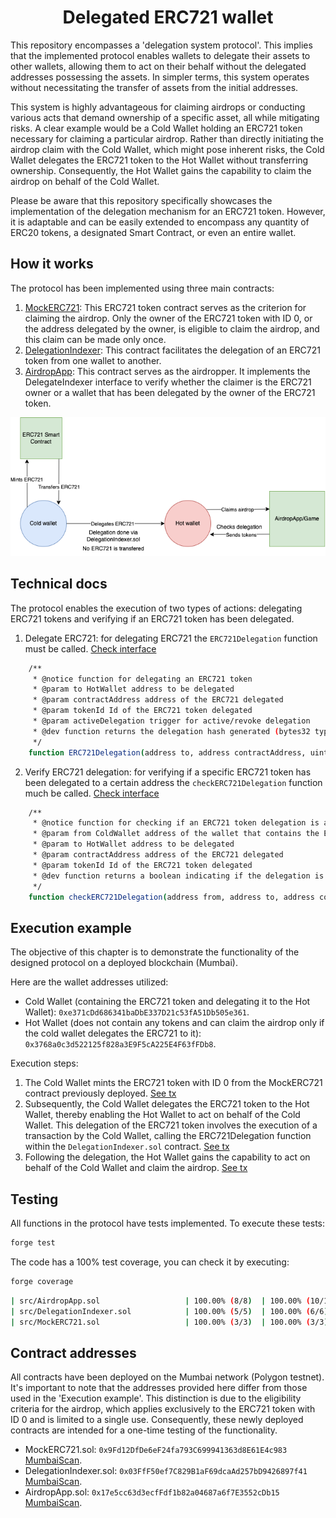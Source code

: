 # <h1 align="center"> Delegated ERC721 wallet </h1>

This repository encompasses a 'delegation system protocol'. This implies that the implemented protocol enables wallets to delegate their assets to other wallets, allowing them to act on their behalf without the delegated addresses possessing the assets. In simpler terms, this system operates without necessitating the transfer of assets from the initial addresses.

This system is highly advantageous for claiming airdrops or conducting various acts that demand ownership of a specific asset, all while mitigating risks. A clear example would be a Cold Wallet holding an ERC721 token necessary for claiming a particular airdrop. Rather than directly initiating the airdrop claim with the Cold Wallet, which might pose inherent risks, the Cold Wallet delegates the ERC721 token to the Hot Wallet without transferring ownership. Consequently, the Hot Wallet gains the capability to claim the airdrop on behalf of the Cold Wallet.

Please be aware that this repository specifically showcases the implementation of the delegation mechanism for an ERC721 token. However, it is adaptable and can be easily extended to encompass any quantity of ERC20 tokens, a designated Smart Contract, or even an entire wallet.

## How it works

The protocol has been implemented using three main contracts:

1. [MockERC721](https://github.com/JMariadlcs/delegated-wallet/blob/main/src/MockERC721.sol): This ERC721 token contract serves as the criterion for claiming the airdrop. Only the owner of the ERC721 token with ID 0, or the address delegated by the owner, is eligible to claim the airdrop, and this claim can be made only once.
2. [DelegationIndexer](https://github.com/JMariadlcs/delegated-wallet/blob/main/src/DelegationIndexer.sol): This contract facilitates the delegation of an ERC721 token from one wallet to another.
3. [AirdropApp](https://github.com/JMariadlcs/delegated-wallet/blob/main/src/AirdropApp.sol): This contract serves as the airdropper. It implements the DelegateIndexer interface to verify whether the claimer is the ERC721 owner or a wallet that has been delegated by the owner of the ERC721 token.

![Delegate](https://github.com/JMariadlcs/delegated-wallet/blob/main/diagrams/DelegateWallet.png)
## Technical docs

The protocol enables the execution of two types of actions: delegating ERC721 tokens and verifying if an ERC721 token has been delegated.

1. Delegate ERC721: for delegating ERC721 the `ERC721Delegation` function must be called. [Check interface](https://github.com/JMariadlcs/delegated-wallet/blob/main/src/interfaces/IDelegationIndexer.sol#L6-L14)

```bash
    /** 
     * @notice function for delegating an ERC721 token
     * @param to HotWallet address to be delegated
     * @param contractAddress address of the ERC721 delegated
     * @param tokenId Id of the ERC721 token delegated
     * @param activeDelegation trigger for active/revoke delegation
     * @dev function returns the delegation hash generated (bytes32 type)
     */
    function ERC721Delegation(address to, address contractAddress, uint256 tokenId, bool activeDelegation) external returns (bytes32);
```

2. Verify ERC721 delegation: for verifying if a specific ERC721 token has been delegated to a certain address the `checkERC721Delegation` function much be called. [Check interface](https://github.com/JMariadlcs/delegated-wallet/blob/main/src/interfaces/IDelegationIndexer.sol#L16-L24)

```bash
    /** 
     * @notice function for checking if an ERC721 token delegation is active
     * @param from ColdWallet address of the wallet that contains the ERC721 token
     * @param to HotWallet address to be delegated
     * @param contractAddress address of the ERC721 delegated
     * @param tokenId Id of the ERC721 token delegated
     * @dev function returns a boolean indicating if the delegation is active or not
     */
    function checkERC721Delegation(address from, address to, address contractAddress, uint256 tokenId) external view returns(bool);
```

## Execution example
The objective of this chapter is to demonstrate the functionality of the designed protocol on a deployed blockchain (Mumbai).

Here are the wallet addresses utilized:

- Cold Wallet (containing the ERC721 token and delegating it to the Hot Wallet): `0xe371cDd686341baDbE337D21c53fA51Db505e361`.
- Hot Wallet (does not contain any tokens and can claim the airdrop only if the cold wallet delegates the ERC721 to it): `0x3768a0c3d522125f828a3E9F5cA225E4F63fFDb8`.

Execution steps:
1. The Cold Wallet mints the ERC721 token with ID 0 from the MockERC721 contract previously deployed. [See tx](https://mumbai.polygonscan.com/tx/0x80ece190a62439e6831a14753b7f49e888efca93b72f78bc1d20e3a785aa024b)
2. Subsequently, the Cold Wallet delegates the ERC721 token to the Hot Wallet, thereby enabling the Hot Wallet to act on behalf of the Cold Wallet. This delegation of the ERC721 token involves the execution of a transaction by the Cold Wallet, calling the ERC721Delegation function within the `DelegationIndexer.sol` contract. [See tx](https://mumbai.polygonscan.com/tx/0x128f5b0b0c3a719154dcc7e9e91e256cdc2f2afab812646b9576cbc2f29b8af6)
3. Following the delegation, the Hot Wallet gains the capability to act on behalf of the Cold Wallet and claim the airdrop. [See tx](https://mumbai.polygonscan.com/tx/0xe130dac5c9b86eae4df864ce255a95fed13b0cd7a3a5ee77e1fc74686c3a931f)

## Testing
All functions in the protocol have tests implemented. To execute these tests:

```bash
forge test
```

The code has a 100% test coverage, you can check it by executing:

```bash
forge coverage
```

```bash
| src/AirdropApp.sol                   | 100.00% (8/8)  | 100.00% (10/10) | 100.00% (4/4) | 100.00% (1/1) |
| src/DelegationIndexer.sol            | 100.00% (5/5)  | 100.00% (6/6)   | 100.00% (2/2) | 100.00% (2/2) |
| src/MockERC721.sol                   | 100.00% (3/3)  | 100.00% (3/3)   | 100.00% (0/0) | 100.00% (1/1) |
```

## Contract addresses
All contracts have been deployed on the Mumbai network (Polygon testnet). It's important to note that the addresses provided here differ from those used in the 'Execution example'. This distinction is due to the eligibility criteria for the airdrop, which applies exclusively to the ERC721 token with ID 0 and is limited to a single use. Consequently, these newly deployed contracts are intended for a one-time testing of the functionality.

- MockERC721.sol: `0x9Fd12DfDe6eF24fa793C699941363d8E61E4c983` [MumbaiScan](https://mumbai.polygonscan.com/address/0x9Fd12DfDe6eF24fa793C699941363d8E61E4c983).
- DelegationIndexer.sol: `0x03FfF50ef7C829B1aF69dcaAd257bD9426897f41` [MumbaiScan](https://mumbai.polygonscan.com/address/0x03FfF50ef7C829B1aF69dcaAd257bD9426897f41).
- AirdropApp.sol: `0x17e5cc63d3ecfFdf1b82a04687a6f7E3552cDb15` [MumbaiScan](https://mumbai.polygonscan.com/address/0x17e5cc63d3ecfFdf1b82a04687a6f7E3552cDb15).